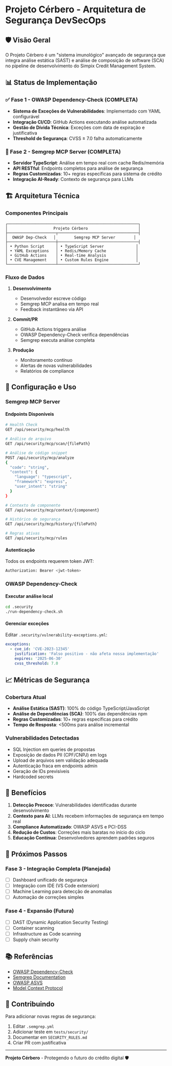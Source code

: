 # Projeto Cérbero - Arquitetura de Segurança DevSecOps

## 🛡️ Visão Geral

O Projeto Cérbero é um "sistema imunológico" avançado de segurança que integra análise estática (SAST) e análise de composição de software (SCA) no pipeline de desenvolvimento do Simpix Credit Management System.

## 📊 Status de Implementação

### ✅ Fase 1 - OWASP Dependency-Check (COMPLETA)

- **Sistema de Exceções de Vulnerabilidades**: Implementado com YAML configurável
- **Integração CI/CD**: GitHub Actions executando análise automatizada
- **Gestão de Dívida Técnica**: Exceções com data de expiração e justificativa
- **Threshold de Segurança**: CVSS ≥ 7.0 falha automaticamente

### 🚀 Fase 2 - Semgrep MCP Server (COMPLETA)

- **Servidor TypeScript**: Análise em tempo real com cache Redis/memória
- **API RESTful**: Endpoints completos para análise de segurança
- **Regras Customizadas**: 10+ regras específicas para sistema de crédito
- **Integração AI-Ready**: Contexto de segurança para LLMs

## 🏗️ Arquitetura Técnica

### Componentes Principais

```
┌─────────────────────────────────────────────────────────┐
│                    Projeto Cérbero                      │
├─────────────────────┬───────────────────────────────────┤
│  OWASP Dep-Check   │        Semgrep MCP Server        │
├─────────────────────┼───────────────────────────────────┤
│ • Python Script     │ • TypeScript Server              │
│ • YAML Exceptions   │ • Redis/Memory Cache             │
│ • GitHub Actions    │ • Real-time Analysis             │
│ • CVE Management    │ • Custom Rules Engine            │
└─────────────────────┴───────────────────────────────────┘
```

### Fluxo de Dados

1. **Desenvolvimento**
   - Desenvolvedor escreve código
   - Semgrep MCP analisa em tempo real
   - Feedback instantâneo via API

2. **Commit/PR**
   - GitHub Actions triggera análise
   - OWASP Dependency-Check verifica dependências
   - Semgrep executa análise completa

3. **Produção**
   - Monitoramento contínuo
   - Alertas de novas vulnerabilidades
   - Relatórios de compliance

## 🔧 Configuração e Uso

### Semgrep MCP Server

#### Endpoints Disponíveis

```bash
# Health Check
GET /api/security/mcp/health

# Análise de arquivo
GET /api/security/mcp/scan/{filePath}

# Análise de código snippet
POST /api/security/mcp/analyze
{
  "code": "string",
  "context": {
    "language": "typescript",
    "framework": "express",
    "user_intent": "string"
  }
}

# Contexto de componente
GET /api/security/mcp/context/{component}

# Histórico de segurança
GET /api/security/mcp/history/{filePath}

# Regras ativas
GET /api/security/mcp/rules
```

#### Autenticação

Todos os endpoints requerem token JWT:

```bash
Authorization: Bearer <jwt-token>
```

### OWASP Dependency-Check

#### Executar análise local

```bash
cd .security
./run-dependency-check.sh
```

#### Gerenciar exceções

Editar `.security/vulnerability-exceptions.yml`:

```yaml
exceptions:
  - cve_id: 'CVE-2023-12345'
    justification: 'Falso positivo - não afeta nossa implementação'
    expires: '2025-06-30'
    cvss_threshold: 7.0
```

## 📈 Métricas de Segurança

### Cobertura Atual

- **Análise Estática (SAST)**: 100% do código TypeScript/JavaScript
- **Análise de Dependências (SCA)**: 100% das dependências npm
- **Regras Customizadas**: 10+ regras específicas para crédito
- **Tempo de Resposta**: <500ms para análise incremental

### Vulnerabilidades Detectadas

- SQL Injection em queries de propostas
- Exposição de dados PII (CPF/CNPJ) em logs
- Upload de arquivos sem validação adequada
- Autenticação fraca em endpoints admin
- Geração de IDs previsíveis
- Hardcoded secrets

## 🎯 Benefícios

1. **Detecção Precoce**: Vulnerabilidades identificadas durante desenvolvimento
2. **Contexto para AI**: LLMs recebem informações de segurança em tempo real
3. **Compliance Automatizado**: OWASP ASVS e PCI-DSS
4. **Redução de Custos**: Correções mais baratas no início do ciclo
5. **Educação Contínua**: Desenvolvedores aprendem padrões seguros

## 🚀 Próximos Passos

### Fase 3 - Integração Completa (Planejada)

- [ ] Dashboard unificado de segurança
- [ ] Integração com IDE (VS Code extension)
- [ ] Machine Learning para detecção de anomalias
- [ ] Automação de correções simples

### Fase 4 - Expansão (Futura)

- [ ] DAST (Dynamic Application Security Testing)
- [ ] Container scanning
- [ ] Infrastructure as Code scanning
- [ ] Supply chain security

## 📚 Referências

- [OWASP Dependency-Check](https://owasp.org/www-project-dependency-check/)
- [Semgrep Documentation](https://semgrep.dev/docs/)
- [OWASP ASVS](https://owasp.org/www-project-application-security-verification-standard/)
- [Model Context Protocol](https://github.com/anthropics/model-context-protocol)

## 🤝 Contribuindo

Para adicionar novas regras de segurança:

1. Editar `.semgrep.yml`
2. Adicionar teste em `tests/security/`
3. Documentar em `SECURITY_RULES.md`
4. Criar PR com justificativa

---

**Projeto Cérbero** - Protegendo o futuro do crédito digital 🛡️
